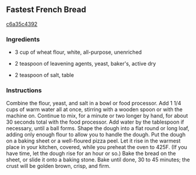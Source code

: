 ## Fastest French Bread

[c6a35c4392](http://www.epicurious.com/recipes/food/views/fastest-french-bread-386750)

### Ingredients

 - 3 cup of wheat flour, white, all-purpose, unenriched

 - 2 teaspoon of leavening agents, yeast, baker's, active dry

 - 2 teaspoon of salt, table

### Instructions

Combine the flour, yeast, and salt in a bowl or food processor. Add 1 1/4 cups of warm water all at once, stirring with a wooden spoon or with the machine on. Continue to mix, for a minute or two longer by hand, for about 30 seconds total with the food processor. Add water by the tablespoon if necessary, until a ball forms. Shape the dough into a flat round or long loaf, adding only enough flour to allow you to handle the dough. Put the dough on a baking sheet or a well-floured pizza peel. Let it rise in the warmest place in your kitchen, covered, while you preheat the oven to 425F. (If you have time, let the dough rise for an hour or so.) Bake the bread on the sheet, or slide it onto a baking stone. Bake until done, 30 to 45 minutes; the crust will be golden brown, crisp, and firm.